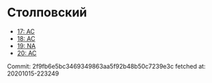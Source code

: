 # Столповский
- [17: AC](17.md)
- [18: AC](18.md)
- [19: NA](19.md)
- [20: AC](20.md)

Commit: 2f9fb6e5bc3469349863aa5f92b48b50c7239e3c
 fetched at: 20201015-223249
